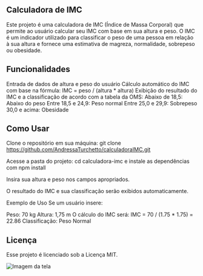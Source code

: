 ## Calculadora de IMC

Este projeto é uma calculadora de IMC (Índice de Massa Corporal) que permite ao usuário calcular seu IMC com base em sua altura e peso. O IMC é um indicador utilizado para classificar o peso de uma pessoa em relação à sua altura e fornece uma estimativa de magreza, normalidade, sobrepeso ou obesidade.

## Funcionalidades
Entrada de dados de altura e peso do usuário
Cálculo automático do IMC com base na fórmula: IMC = peso / (altura * altura)
Exibição do resultado do IMC e a classificação de acordo com a tabela da OMS:
Abaixo de 18,5: Abaixo do peso
Entre 18,5 e 24,9: Peso normal
Entre 25,0 e 29,9: Sobrepeso
30,0 e acima: Obesidade

## Como Usar
Clone o repositório em sua máquina:
git clone https://github.com/AndressaTurchetto/calculadoraIMC.git

Acesse a pasta do projeto: cd calculadora-imc e instale as dependências com npm install

Insira sua altura e peso nos campos apropriados.

O resultado do IMC e sua classificação serão exibidos automaticamente.

Exemplo de Uso
Se um usuário insere:

Peso: 70 kg
Altura: 1,75 m
O cálculo do IMC será:
IMC = 70 / (1.75 * 1.75) = 22.86
Classificação: Peso Normal


## Licença
Esse projeto é licenciado sob a Licença MIT.


![Imagem da tela](src/assets/print.png3)


